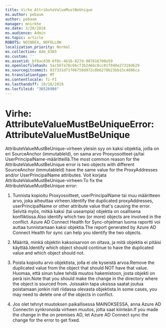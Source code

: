 ```yaml
---
title: Virhe AttributeValueMustBeUnique
ms.author: pebaum
author: pebaum
manager: mnirkhe
ms.date: 3/20/2018
ms.audience: Admin
ms.topic: article
ROBOTS: NOINDEX, NOFOLLOW
localization_priority: Normal
ms.collection: Adm_O365
ms.custom: ''
ms.assetid: bf8ac830-6f0c-4616-827d-987616700e59
ms.openlocfilehash: 5ac56fa78c66cf3b246bc0cc01f040e27310d629
ms.sourcegitcommit: 037331d71f06750d972c0b6278b23bb15c4806ca
ms.translationtype: MT
ms.contentlocale: fi-FI
ms.lasthandoff: 10/18/2019
ms.locfileid: "36526986"
---
```

# <a name="error-attributevaluemustbeunique"></a><span data-ttu-id="4c8b6-102">Virhe: AttributeValueMustBeUnique</span><span class="sxs-lookup"><span data-stu-id="4c8b6-102">Error: AttributeValueMustBeUnique</span></span>

<span data-ttu-id="4c8b6-103">AttributeValueMustBeUnique-virheen yleisin syy on kaksi objektia, joilla on eri SourceAnchor (immutableId), on sama arvo Proxyosoitteet-ja/tai UserPrincipalName-määritteillä.</span><span class="sxs-lookup"><span data-stu-id="4c8b6-103">The most common reason for the AttributeValueMustBeUnique error is two objects with different SourceAnchor (immutableId) have the same value for the ProxyAddresses and/or UserPrincipalName attributes.</span></span> <span data-ttu-id="4c8b6-104">Voit korjata AttributeValueMustBeUnique-virheen:</span><span class="sxs-lookup"><span data-stu-id="4c8b6-104">To fix the AttributeValueMustBeUnique error:</span></span>
  
1. <span data-ttu-id="4c8b6-105">Tunnista kopioitu Proxyosoitteet, userPrincipalName tai muu määritteen arvo, joka aiheuttaa virheen.</span><span class="sxs-lookup"><span data-stu-id="4c8b6-105">Identify the duplicated proxyAddresses, userPrincipalName or other attribute value that's causing the error.</span></span> <span data-ttu-id="4c8b6-106">Selvitä myös, mitkä kaksi (tai useampia) objektia on osallisena konfliktissa.</span><span class="sxs-lookup"><span data-stu-id="4c8b6-106">Also identify which two (or more) objects are involved in the conflict.</span></span> <span data-ttu-id="4c8b6-107">Azure AD Connect Health for Sync-ohjelman luoma raportti voi auttaa tunnistamaan kaksi objektia.</span><span class="sxs-lookup"><span data-stu-id="4c8b6-107">The report generated by Azure AD Connect Health for sync can help you identify the two objects.</span></span>
    
2. <span data-ttu-id="4c8b6-108">Määritä, minkä objektin kaksoisarvon on oltava, ja mitä objektia ei pitäisi käyttää.</span><span class="sxs-lookup"><span data-stu-id="4c8b6-108">Identify which object should continue to have the duplicated value and which object should not.</span></span>
    
3. <span data-ttu-id="4c8b6-109">Poista kopioitu arvo objektista, jolla ei ole kyseistä arvoa.</span><span class="sxs-lookup"><span data-stu-id="4c8b6-109">Remove the duplicated value from the object that should NOT have that value.</span></span> <span data-ttu-id="4c8b6-110">Huomaa, että sinun tulee tehdä muutos hakemistoon, josta objekti on perä isin.</span><span class="sxs-lookup"><span data-stu-id="4c8b6-110">Note that you should make the change in the directory where the object is sourced from.</span></span> <span data-ttu-id="4c8b6-111">Joissakin tapa uksissa saatat joutua poistamaan jonkin risti riidassa olevasta objektista.</span><span class="sxs-lookup"><span data-stu-id="4c8b6-111">In some cases, you may need to delete one of the objects in conflict.</span></span>
    
4. <span data-ttu-id="4c8b6-112">Jos olet tehnyt muutoksen paikallisessa MAINOKSESSA, anna Azure AD Connectin synkronoida virheen muutos, jotta saat kiinteän.</span><span class="sxs-lookup"><span data-stu-id="4c8b6-112">If you made the change in the on premises AD, let Azure AD Connect sync the change for the error to get fixed.</span></span>
    

